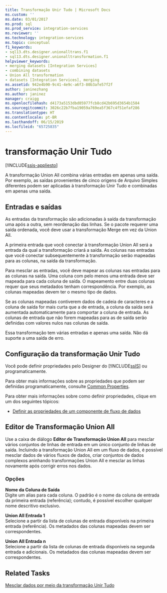 ```yaml
---
title: Transformação Unir Tudo | Microsoft Docs
ms.custom: ''
ms.date: 03/01/2017
ms.prod: sql
ms.prod_service: integration-services
ms.reviewer: ''
ms.technology: integration-services
ms.topic: conceptual
f1_keywords:
- sql13.dts.designer.unionalltrans.f1
- sql13.dts.designer.unionalltransformation.f1
helpviewer_keywords:
- merging datasets [Integration Services]
- combining datasets
- Union All transformation
- datasets [Integration Services], merging
ms.assetid: 942e4b90-9c41-4e9c-a6f3-80b3afe57f2f
author: janinezhang
ms.author: janinez
manager: craigg
ms.openlocfilehash: d4173a5153dbd05977fcb8cd42b695d3654b1584
ms.sourcegitcommit: 3026c22b7fba19059a769ea5f367c4f51efaf286
ms.translationtype: HT
ms.contentlocale: pt-BR
ms.lasthandoff: 06/15/2019
ms.locfileid: "65725835"
---
```

# <a name="union-all-transformation"></a>transformação Unir Tudo

[!INCLUDE[ssis-appliesto](../../../includes/ssis-appliesto-ssvrpluslinux-asdb-asdw-xxx.md)]


  A transformação Union All combina várias entradas em apenas uma saída. Por exemplo, as saídas provenientes de cinco origens de Arquivo Simples diferentes podem ser aplicadas à transformação Unir Tudo e combinadas em apenas uma saída.  
  
## <a name="inputs-and-outputs"></a>Entradas e saídas  
 As entradas da transformação são adicionadas à saída da transformação uma após a outra, sem reordenação das linhas. Se o pacote requerer uma saída ordenada, você deve usar a transformação Merge em vez da Union All.  
  
 A primeira entrada que você conectar à transformação Union All será a entrada da qual a transformação criará a saída. As colunas nas entradas que você conectar subsequentemente à transformação serão mapeadas para as colunas, na saída da transformação.  
  
 Para mesclar as entradas, você deve mapear as colunas nas entradas para as colunas na saída. Uma coluna com pelo menos uma entrada deve ser mapeada para cada coluna de saída. O mapeamento entre duas colunas requer que seus metadados tenham correspondência. Por exemplo, as colunas mapeadas devem ter o mesmo tipo de dados.  
  
 Se as colunas mapeadas contiverem dados de cadeia de caracteres e a coluna de saída for mais curta que a de entrada, a coluna da saída será aumentada automaticamente para comportar a coluna de entrada. As colunas de entrada que não forem mapeadas para as de saída serão definidas com valores nulos nas colunas de saída.  
  
 Essa transformação tem várias entradas e apenas uma saída. Não dá suporte a uma saída de erro.  
  
## <a name="configuration-of-the-union-all-transformation"></a>Configuração da transformação Unir Tudo  
 Você pode definir propriedades pelo Designer do [!INCLUDE[ssIS](../../../includes/ssis-md.md)] ou programaticamente.  
  
 Para obter mais informações sobre as propriedades que podem ser definidas programaticamente, consulte [Common Properties](https://msdn.microsoft.com/library/51973502-5cc6-4125-9fce-e60fa1b7b796).  
  
 Para obter mais informações sobre como definir propriedades, clique em um dos seguintes tópicos:  
  
-   [Definir as propriedades de um componente de fluxo de dados](../../../integration-services/data-flow/set-the-properties-of-a-data-flow-component.md)  
  
## <a name="union-all-transformation-editor"></a>Editor de Transformação Union All
  Use a caixa de diálogo **Editor de Transformação Union All** para mesclar vários conjuntos de linhas de entrada em um único conjunto de linhas de saída. Incluindo a transformação Union All em um fluxo de dados, é possível mesclar dados de vários fluxos de dados, criar conjuntos de dados complexos aninhando transformações Union All e mesclar as linhas novamente após corrigir erros nos dados.  
  
### <a name="options"></a>Opções  
 **Nome da Coluna de Saída**  
 Digite um alias para cada coluna. O padrão é o nome da coluna de entrada da primeira entrada (referência); contudo, é possível escolher qualquer nome descritivo exclusivo.  
  
 **Union All Entrada 1**  
 Selecione a partir da lista de colunas de entrada disponíveis na primeira entrada (referência). Os metadados das colunas mapeadas devem ser correspondentes.  
  
 **Union All Entrada n**  
 Selecione a partir da lista de colunas de entrada disponíveis na segunda entrada e adicionais. Os metadados das colunas mapeadas devem ser correspondentes.  
  
## <a name="related-tasks"></a>Related Tasks  
 [Mesclar dados por meio da transformação Unir Tudo](../../../integration-services/data-flow/transformations/merge-data-by-using-the-union-all-transformation.md)  
  
  
